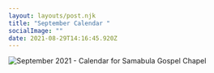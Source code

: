 ```yaml
---
layout: layouts/post.njk
title: "September Calendar "
socialImage: ""
date: 2021-08-29T14:16:45.920Z
---
```

![September 2021 - Calendar for Samabula Gospel Chapel](/images/sgc_sept_2021_calendar.png)